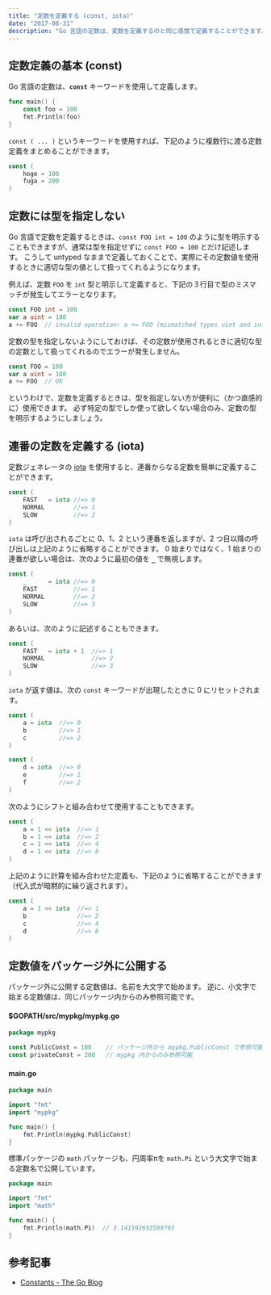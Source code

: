 ```yaml
---
title: "定数を定義する (const, iota)"
date: "2017-08-31"
description: "Go 言語の定数は、変数を定義するのと同じ感覚で定義することができます。"
---
```


定数定義の基本 (const)
----

Go 言語の定数は、__`const`__ キーワードを使用して定義します。

~~~ go
func main() {
	const foo = 100
	fmt.Println(foo)
}
~~~

`const ( ... )` というキーワードを使用すれば、下記のように複数行に渡る定数定義をまとめることができます。

~~~ go
const (
	hoge = 100
	fuga = 200
)
~~~


定数には型を指定しない
----

Go 言語で定数を定義するときは、`const FOO int = 100` のように型を明示することもできますが、通常は型を指定せずに `const FOO = 100` とだけ記述します。
こうして untyped なままで定義しておくことで、実際にその定数値を使用するときに適切な型の値として扱ってくれるようになります。

例えば、定数 `FOO` を `int` 型と明示して定義すると、下記の３行目で型のミスマッチが発生してエラーとなります。

~~~ go
const FOO int = 100
var a uint = 100
a += FOO  // invalid operation: a += FOO (mismatched types uint and int)
~~~

定数の型を指定しないようにしておけば、その定数が使用されるときに適切な型の定数として扱ってくれるのでエラーが発生しません。

~~~ go
const FOO = 100
var a uint = 100
a += FOO  // OK
~~~

というわけで、定数を定義するときは、型を指定しない方が便利に（かつ直感的に）使用できます。
必ず特定の型でしか使って欲しくない場合のみ、定数の型を明示するようにしましょう。


連番の定数を定義する (iota)
----

定数ジェネレータの [iota](https://pkg.go.dev/builtin#iota) を使用すると、連番からなる定数を簡単に定義することができます。

~~~ go
const (
	FAST   = iota //=> 0
	NORMAL        //=> 1
	SLOW          //=> 2
)
~~~

`iota` は呼び出されるごとに 0、1、2 という連番を返しますが、2 つ目以降の呼び出しは上記のように省略することができます。
0 始まりではなく、1 始まりの連番が欲しい場合は、次のように最初の値を __`_`__ で無視します。

~~~ go
const (
	_      = iota //=> 0
	FAST          //=> 1
	NORMAL        //=> 2
	SLOW          //=> 3
)
~~~

あるいは、次のように記述することもできます。

~~~ go
const (
	FAST   = iota + 1  //=> 1
	NORMAL             //=> 2
	SLOW               //=> 3
)
~~~

`iota` が返す値は、次の `const` キーワードが出現したときに 0 にリセットされます。

~~~ go
const (
	a = iota  //=> 0
	b         //=> 1
	c         //=> 2
)

const (
	d = iota  //=> 0
	e         //=> 1
	f         //=> 2
)
~~~

次のようにシフトと組み合わせて使用することもできます。

~~~ go
const (
	a = 1 << iota  //=> 1
	b = 1 << iota  //=> 2
	c = 1 << iota  //=> 4
	d = 1 << iota  //=> 8
)
~~~

上記のように計算を組み合わせた定義も、下記のように省略することができます（代入式が暗黙的に繰り返されます）。

~~~ go
const (
	a = 1 << iota  //=> 1
	b              //=> 2
	c              //=> 4
	d              //=> 8
)
~~~


定数値をパッケージ外に公開する
----

パッケージ外に公開する定数値は、名前を大文字で始めます。
逆に、小文字で始まる定数値は、同じパッケージ内からのみ参照可能です。

#### $GOPATH/src/mypkg/mypkg.go

~~~ go
package mypkg

const PublicConst = 100    // パッケージ外から mypkg.PublicConst で参照可能
const privateConst = 200   // mypkg 内からのみ参照可能
~~~

#### main.go

~~~ go
package main

import "fmt"
import "mypkg"

func main() {
	fmt.Println(mypkg.PublicConst)
}
~~~

標準パッケージの `math` パッケージも、円周率πを `math.Pi` という大文字で始まる定数名で公開しています。

~~~ go
package main

import "fmt"
import "math"

func main() {
	fmt.Println(math.Pi)  // 3.141592653589793
}
~~~


参考記事
----

* [Constants - The Go Blog](https://blog.golang.org/constants)

